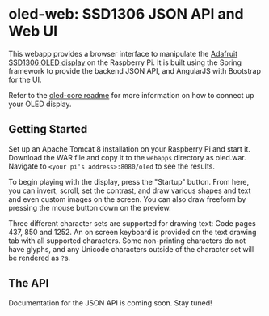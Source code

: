 # oled-web: SSD1306 JSON API and Web UI
This webapp provides a browser interface to manipulate the [Adafruit SSD1306 OLED display](https://www.adafruit.com/categories/98) on the Raspberry Pi.
It is built using the Spring framework to provide the backend JSON API, and AngularJS with Bootstrap for the UI.

Refer to the [oled-core readme](https://github.com/fauxpark/oled-core#readme) for more information on how to connect up your OLED display.

## Getting Started
Set up an Apache Tomcat 8 installation on your Raspberry Pi and start it. Download the WAR file and copy it to the `webapps` directory as oled.war.
Navigate to `<your pi's address>:8080/oled` to see the results.

To begin playing with the display, press the "Startup" button. From here, you can invert, scroll, set the contrast, and draw various shapes and text
and even custom images on the screen. You can also draw freeform by pressing the mouse button down on the preview.

Three different character sets are supported for drawing text: Code pages 437, 850 and 1252. An on screen keyboard is provided on the text drawing tab with
all supported characters. Some non-printing characters do not have glyphs, and any Unicode characters outside of the character set will be rendered as `?`s.

## The API
Documentation for the JSON API is coming soon. Stay tuned!
